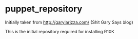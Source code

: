 puppet_repository
=================

Initially taken from http://garylarizza.com/ (Shit Gary Says blog)

This is the initial repository required for installing R10K
